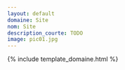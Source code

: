 ```yaml
---
layout: default
domaine: Site
nom: Site
description_courte: TODO
image: pic01.jpg
---
```

{% include template_domaine.html %}
